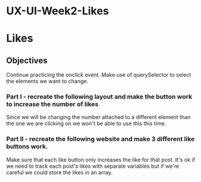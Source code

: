 # UX-UI-Week2-Likes

# Likes

## Objectives

Continue practicing the onclick event.
Make use of querySelector to select the elements we want to change.
### Part I - recreate the following layout and make the button work to increase the number of likes

Since we will be changing the number attached to a different element than the one we are clicking on we won't be able to use this this time.

### Part II - recreate the following website and make 3 different like buttons work.

Make sure that each like button only increases the like for that post. It's ok if we need to track each post's likes with separate variables but if we're careful we could store the likes in an array.
